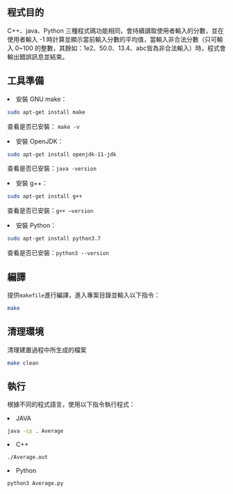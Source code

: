 ## 程式目的
C++、java、Python 三種程式碼功能相同，會持續讀取使用者輸入的分數，並在使用者輸入 -1 時計算並顯示當前輸入分數的平均值，當輸入非合法分數（只可輸入 0~100 的整數，其餘如：1e2、50.0、13.4、abc皆為非合法輸入）時，程式會輸出錯誤訊息並結束。

## 工具準備
<li>安裝 GNU make：</li>

```bash
sudo apt-get install make
```
查看是否已安裝： ```make -v```

<li>安裝 OpenJDK：</li>

```bash
sudo apt-get install openjdk-11-jdk
```
查看是否已安裝：```java -version```

<li>安裝 g++：</li>

```bash
sudo apt-get install g++
```
查看是否已安裝：```g++ –version```

<li>安裝 Python：

```bash
sudo apt-get install python3.7
```
查看是否已安裝：```python3 --version```

## 編譯
提供`makefile`進行編譯，進入專案目錄並輸入以下指令：
```bash
make
```

## 清理環境
清理建置過程中所生成的檔案
```bash
make clean
```

## 執行
根據不同的程式語言，使用以下指令執行程式：
<li>JAVA</li>

```bash
java -cp . Average
```
<li>C++</li>

```bash
./Average.out
```
<li>Python</li>

```bash
python3 Average.py
```